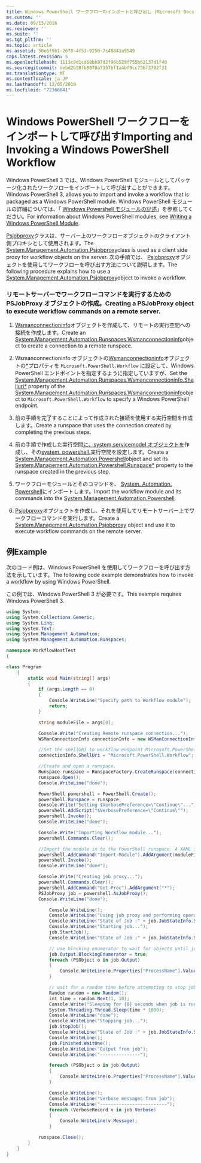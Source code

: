 ```yaml
---
title: Windows PowerShell ワークフローのインポートと呼び出し |Microsoft Docs
ms.custom: ''
ms.date: 09/13/2016
ms.reviewer: ''
ms.suite: ''
ms.tgt_pltfrm: ''
ms.topic: article
ms.assetid: 50e6f9b1-2678-4f53-9250-7c48843a9549
caps.latest.revision: 5
ms.openlocfilehash: 1113c0d1cd68bb97d2f96b529f755b62137d1f40
ms.sourcegitcommit: debd2b38fb8070a7357bf1a4bf9cc736f3702f31
ms.translationtype: MT
ms.contentlocale: ja-JP
ms.lasthandoff: 12/05/2019
ms.locfileid: "72366041"
---
```

# <a name="importing-and-invoking-a-windows-powershell-workflow"></a><span data-ttu-id="efc7a-102">Windows PowerShell ワークフローをインポートして呼び出す</span><span class="sxs-lookup"><span data-stu-id="efc7a-102">Importing and Invoking a Windows PowerShell Workflow</span></span>

<span data-ttu-id="efc7a-103">Windows PowerShell 3 では、Windows PowerShell モジュールとしてパッケージ化されたワークフローをインポートして呼び出すことができます。</span><span class="sxs-lookup"><span data-stu-id="efc7a-103">Windows PowerShell 3, allows you to import and invoke a workflow that is packaged as a Windows PowerShell module.</span></span> <span data-ttu-id="efc7a-104">Windows PowerShell モジュールの詳細については、「 [Windows Powershell モジュールの記述](../module/writing-a-windows-powershell-module.md)」を参照してください。</span><span class="sxs-lookup"><span data-stu-id="efc7a-104">For information about Windows PowerShell modules, see [Writing a Windows PowerShell Module](../module/writing-a-windows-powershell-module.md).</span></span>

<span data-ttu-id="efc7a-105">[Psjobproxy](/dotnet/api/System.Management.Automation.PSJobProxy)クラスは、サーバー上のワークフローオブジェクトのクライアント側プロキシとして使用されます。</span><span class="sxs-lookup"><span data-stu-id="efc7a-105">The [System.Management.Automation.Psjobproxy](/dotnet/api/System.Management.Automation.PSJobProxy)class is used as a client side proxy for workflow objects on the server.</span></span> <span data-ttu-id="efc7a-106">次の手順では、 [Psjobproxy](/dotnet/api/System.Management.Automation.PSJobProxy)オブジェクトを使用してワークフローを呼び出す方法について説明します。</span><span class="sxs-lookup"><span data-stu-id="efc7a-106">The following procedure explains how to use a [System.Management.Automation.Psjobproxy](/dotnet/api/System.Management.Automation.PSJobProxy)object to invoke a workflow.</span></span>

### <a name="creating-a-psjobproxy-object-to-execute-workflow-commands-on-a-remote-server"></a><span data-ttu-id="efc7a-107">リモートサーバーでワークフローコマンドを実行するための PSJobProxy オブジェクトの作成。</span><span class="sxs-lookup"><span data-stu-id="efc7a-107">Creating a PSJobProxy object to execute workflow commands on a remote server.</span></span>

1. <span data-ttu-id="efc7a-108">[Wsmanconnectioninfo](/dotnet/api/System.Management.Automation.Runspaces.WSManConnectionInfo)オブジェクトを作成して、リモートの実行空間への接続を作成します。</span><span class="sxs-lookup"><span data-stu-id="efc7a-108">Create an [System.Management.Automation.Runspaces.Wsmanconnectioninfo](/dotnet/api/System.Management.Automation.Runspaces.WSManConnectionInfo)object to create a connection to a remote runspace.</span></span>

2. <span data-ttu-id="efc7a-109">Wsmanconnectioninfo オブジェクトの[Wsmanconnectioninfo](/dotnet/api/System.Management.Automation.Runspaces.WSManConnectionInfo)オブジェクトの[\*](/dotnet/api/System.Management.Automation.Runspaces.WSManConnectionInfo.ShellUri)プロパティを `Microsoft.PowerShell.Workflow` に設定して、Windows PowerShell エンドポイントを指定するように指定していますが、</span><span class="sxs-lookup"><span data-stu-id="efc7a-109">Set the [System.Management.Automation.Runspaces.Wsmanconnectioninfo.Shelluri\*](/dotnet/api/System.Management.Automation.Runspaces.WSManConnectionInfo.ShellUri) property of the [System.Management.Automation.Runspaces.Wsmanconnectioninfo](/dotnet/api/System.Management.Automation.Runspaces.WSManConnectionInfo)object to `Microsoft.PowerShell.Workflow` to specify a Windows PowerShell endpoint.</span></span>

3. <span data-ttu-id="efc7a-110">前の手順を完了することによって作成された接続を使用する実行空間を作成します。</span><span class="sxs-lookup"><span data-stu-id="efc7a-110">Create a runspace that uses the connection created by completing the previous steps.</span></span>

4. <span data-ttu-id="efc7a-111">前の手順で作成した実行空間[に、system.servicemodel オブジェクトを](/dotnet/api/System.Management.Automation.PowerShell)作成し、その[system. powershell.](/dotnet/api/System.Management.Automation.PowerShell.Runspace)実行空間を設定します。</span><span class="sxs-lookup"><span data-stu-id="efc7a-111">Create a [System.Management.Automation.Powershell](/dotnet/api/System.Management.Automation.PowerShell)object and set its [System.Management.Automation.Powershell.Runspace\*](/dotnet/api/System.Management.Automation.PowerShell.Runspace) property to the runspace created in the previous step.</span></span>

5. <span data-ttu-id="efc7a-112">ワークフローモジュールとそのコマンドを、 [System. Automation. Powershell](/dotnet/api/System.Management.Automation.PowerShell)にインポートします。</span><span class="sxs-lookup"><span data-stu-id="efc7a-112">Import the workflow module and its commands into the [System.Management.Automation.Powershell](/dotnet/api/System.Management.Automation.PowerShell).</span></span>

6. <span data-ttu-id="efc7a-113">[Psjobproxy](/dotnet/api/System.Management.Automation.PSJobProxy)オブジェクトを作成し、それを使用してリモートサーバー上でワークフローコマンドを実行します。</span><span class="sxs-lookup"><span data-stu-id="efc7a-113">Create a [System.Management.Automation.Psjobproxy](/dotnet/api/System.Management.Automation.PSJobProxy) object and use it to execute workflow commands on the remote server.</span></span>

## <a name="example"></a><span data-ttu-id="efc7a-114">例</span><span class="sxs-lookup"><span data-stu-id="efc7a-114">Example</span></span>

<span data-ttu-id="efc7a-115">次のコード例は、Windows PowerShell を使用してワークフローを呼び出す方法を示しています。</span><span class="sxs-lookup"><span data-stu-id="efc7a-115">The following code example demonstrates how to invoke a workflow by using Windows PowerShell.</span></span>

<span data-ttu-id="efc7a-116">この例では、Windows PowerShell 3 が必要です。</span><span class="sxs-lookup"><span data-stu-id="efc7a-116">This example requires Windows PowerShell 3.</span></span>

```csharp
using System;
using System.Collections.Generic;
using System.Linq;
using System.Text;
using System.Management.Automation;
using System.Management.Automation.Runspaces;

namespace WorkflowHostTest
{

class Program
    {
        static void Main(string[] args)
        {
            if (args.Length == 0)
            {
                Console.WriteLine("Specify path to Workflow module");
                return;
            }

            string moduleFile = args[0];

            Console.Write("Creating Remote runspace connection...");
            WSManConnectionInfo connectionInfo = new WSManConnectionInfo();

            //Set the shellURI to workflow endpoint Microsoft.PowerShell.Workflow
            connectionInfo.ShellUri = "Microsoft.PowerShell.Workflow";

            //Create and open a runspace.
            Runspace runspace = RunspaceFactory.CreateRunspace(connectionInfo);
            runspace.Open();
            Console.WriteLine("done");

            PowerShell powershell = PowerShell.Create();
            powershell.Runspace = runspace;
            Console.Write("Setting $VerbosePreference=\"Continue\"...");
            powershell.AddScript("$VerbosePreference=\"Continue\"");
            powershell.Invoke();
            Console.WriteLine("done");

            Console.Write("Importing Workflow module...");
            powershell.Commands.Clear();

            //Import the module in to the PowerShell runspace. A XAML file could also be imported directly by using Import-Module.
            powershell.AddCommand("Import-Module").AddArgument(moduleFile);
            powershell.Invoke();
            Console.WriteLine("done");

            Console.Write("Creating job proxy...");
            powershell.Commands.Clear();
            powershell.AddCommand("Get-Proc").AddArgument("*");
            PSJobProxy job = powershell.AsJobProxy();
            Console.WriteLine("done");

                Console.WriteLine();
                Console.WriteLine("Using job proxy and performing operations...");
                Console.WriteLine("State of Job :" + job.JobStateInfo.State.ToString());
                Console.WriteLine("Starting job...");
                job.StartJob();
                Console.WriteLine("State of Job :" + job.JobStateInfo.State.ToString());

                // use blocking enumerator to wait for objects until job finishes
                job.Output.BlockingEnumerator = true;
                foreach (PSObject o in job.Output)
                {
                    Console.WriteLine(o.Properties["ProcessName"].Value.ToString());
                }

                // wait for a random time before attempting to stop job
                Random random = new Random();
                int time = random.Next(1, 10);
                Console.Write("Sleeping for {0} seconds when job is running on another thread...", time);
                System.Threading.Thread.Sleep(time * 1000);
                Console.WriteLine("done");
                Console.WriteLine("Stopping job...");
                job.StopJob();
                Console.WriteLine("State of Job :" + job.JobStateInfo.State.ToString());
                Console.WriteLine();
                job.Finished.WaitOne();
                Console.WriteLine("Output from job");
                Console.WriteLine("---------------");

                foreach (PSObject o in job.Output)
                {
                    Console.WriteLine(o.Properties["ProcessName"].Value.ToString());
                }

                Console.WriteLine();
                Console.WriteLine("Verbose messages from job");
                Console.WriteLine("-------------------------");
                foreach (VerboseRecord v in job.Verbose)
                {
                    Console.WriteLine(v.Message);
                }

            runspace.Close();
        }
    }
}

```